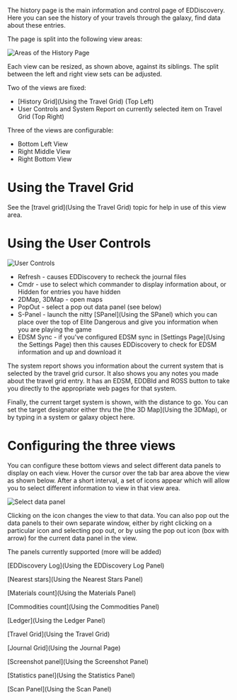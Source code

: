 The history page is the main information and control page of EDDiscovery. Here you can see the history of your travels through the galaxy, find data about these entries.

The page is split into the following view areas:

![Areas of the History Page](http://i.imgur.com/gBCH9bH.png)

Each view can be resized, as shown above, against its siblings. The split between the left and right view sets can be adjusted.

Two of the views are fixed:

* [History Grid](Using the Travel Grid) (Top Left)
* User Controls and System Report on currently selected item on Travel Grid (Top Right)

Three of the views are configurable:

* Bottom Left View
* Right Middle View
* Right Bottom View

# Using the Travel Grid
See the [travel grid](Using the Travel Grid) topic for help in use of this view area.

# Using the User Controls
![User Controls](http://i.imgur.com/tppkCVe.png)

* Refresh - causes EDDiscovery to recheck the journal files
* Cmdr - use to select which commander to display information about, or Hidden for entries you have hidden
* 2DMap, 3DMap - open maps
* PopOut - select a pop out data panel (see below)
* S-Panel - launch the nitty [SPanel](Using the SPanel) which you can place over the top of Elite Dangerous and give you information when you are playing the game
* EDSM Sync - if you've configured EDSM sync in [Settings Page](Using the Settings Page) then this causes EDDiscovery to check for EDSM information and up and download it

The system report shows you information about the current system that is selected by the travel grid cursor.  It also shows you any notes you made about the travel grid entry. It has an EDSM, EDDBId and ROSS button to take you directly to the appropriate web pages for that system.

Finally, the current target system is shown, with the distance to go.  You can set the target designator either thru the [the 3D Map](Using the 3DMap), or by typing in a system or galaxy object here.

# Configuring the three views
You can configure these bottom views and select different data panels to display on each view.  Hover the cursor over the tab bar area above the view as shown below.  After a short interval, a set of icons appear which will allow you to select different information to view in that view area.

![Select data panel](http://i.imgur.com/o9nVRh7.png)

Clicking on the icon changes the view to that data. You can also pop out the data panels to their own separate window, either by right clicking on a particular icon and selecting pop out, or by using the pop out icon (box with arrow) for the current data panel in the view.

The panels currently supported (more will be added)

[EDDiscovery Log](Using the EDDiscovery Log Panel)

[Nearest stars](Using the Nearest Stars Panel)

[Materials count](Using the Materials Panel)

[Commodities count](Using the Commodities Panel)

[Ledger](Using the Ledger Panel)

[Travel Grid](Using the Travel Grid)

[Journal Grid](Using the Journal Page)

[Screenshot panel](Using the Screenshot Panel)

[Statistics panel](Using the Statistics Panel)

[Scan Panel](Using the Scan Panel)
